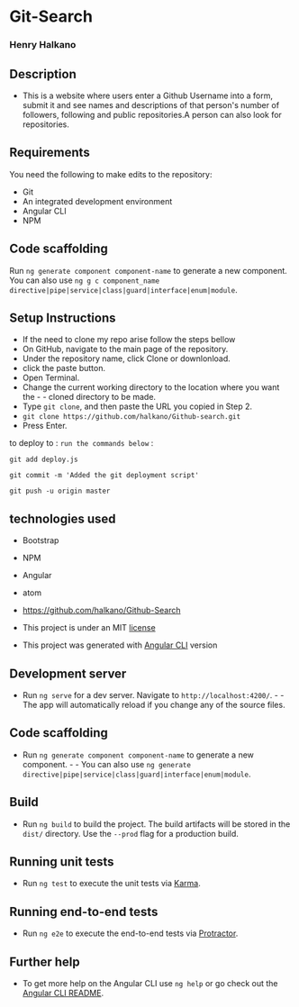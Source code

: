 # Git-Search

### Henry Halkano

## Description
- This is a website where users enter a Github Username into a form, submit it and see names and descriptions of that person's  number of followers, following and public repositories.A person can also look for repositories.

## Requirements
  You need the following to make edits to the repository:
  - Git
  - An integrated development environment
  - Angular CLI
  - NPM


## Code scaffolding

Run `ng generate component component-name` to generate a new component. You can also use `ng g c component_name directive|pipe|service|class|guard|interface|enum|module`.


## Setup Instructions
- If the need to clone my repo arise follow the steps bellow
- On GitHub, navigate to the main page of the repository.
- Under the repository name, click Clone or downlonload.
- click the paste button.
- Open Terminal.
- Change the current working directory to the location where you want the - - cloned directory to be made.
- Type `git clone`, and then paste the URL you copied in Step 2.
- `git clone https://github.com/halkano/Github-search.git`
- Press Enter.

to deploy to :
`run the commands below` :

`git add deploy.js`

`git commit -m 'Added the git deployment script'`

`git push -u origin master`

## technologies used
- Bootstrap
- NPM
- Angular
- atom

- https://github.com/halkano/Github-Search


- This project is under an MIT [license](LICENSE)


- This project was generated with [Angular CLI](https://github.com/angular/angular-cli) version

## Development server

- Run `ng serve` for a dev server. Navigate to `http://localhost:4200/`. - -  The app will automatically reload if you change any of the source files.

## Code scaffolding

- Run `ng generate component component-name` to generate a new component. - - You can also use `ng generate directive|pipe|service|class|guard|interface|enum|module`.

## Build

- Run `ng build` to build the project. The build artifacts will be stored in the `dist/` directory. Use the `--prod` flag for a production build.

## Running unit tests

- Run `ng test` to execute the unit tests via [Karma](https://karma-runner.github.io).

## Running end-to-end tests

- Run `ng e2e` to execute the end-to-end tests via [Protractor](http://www.protractortest.org/).

## Further help

- To get more help on the Angular CLI use `ng help` or go check out the [Angular CLI README](https://github.com/angular/angular-cli/blob/master/README.md).
